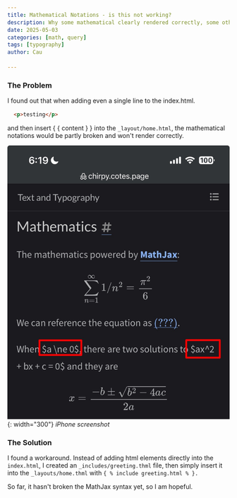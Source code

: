 ```yaml
---
title: Mathematical Notations - is this not working?
description: Why some mathematical clearly rendered correctly, some others just don't?
date: 2025-05-03
categories: [math, query]
tags: [typography]
author: Cau

---
```


### The Problem

I found out that when adding even a single line to the index.html. 

```html
  <p>testing</p>
```

and then insert { { content } } into the `_layout/home.html`, the mathematical notations would be partly broken and won't render correctly.


![Screen shot](/assets/images/IMG_1761.jpeg){: width="300"}
_iPhone screenshot_


### The Solution

I found a workaround. Instead of adding html elements directly into the `index.html`, I created an `_includes/greeting.thml` file, then simply insert it into the `_layouts/home.thml` with `{ % include greeting.html % }.`

So far, it hasn't broken the MathJax syntax yet, so I am hopeful.
